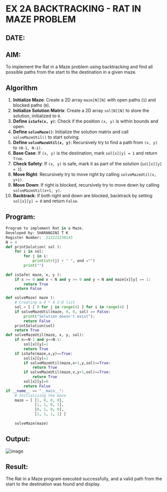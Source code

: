 # EX 2A BACKTRACKING - RAT IN MAZE PROBLEM
## DATE:
## AIM:
To implement the Rat in a Maze problem using backtracking and find all possible paths from the start to the destination in a given maze.


## Algorithm
1. **Initialize Maze**: Create a 2D array `maze[N][N]` with open paths (`1`) and blocked paths (`0`).
2. **Initialize Solution Matrix**: Create a 2D array `sol[N][N]` to store the solution, initialized to `0`.
3. **Define `isSafe(x, y)`**: Check if the position `(x, y)` is within bounds and open.
4. **Define `solveMaze()`**: Initialize the solution matrix and call `solveMazeUtil()` to start solving.
5. **Define `solveMazeUtil(x, y)`**: Recursively try to find a path from `(x, y)` to `(N-1, N-1)`.
6. **Base Case**: If `(x, y)` is the destination, mark `sol[x][y] = 1` and return `True`.
7. **Check Safety**: If `(x, y)` is safe, mark it as part of the solution (`sol[x][y] = 1`).
8. **Move Right**: Recursively try to move right by calling `solveMazeUtil(x, y+1)`.
9. **Move Down**: If right is blocked, recursively try to move down by calling `solveMazeUtil(x+1, y)`.
10. **Backtrack**: If both right and down are blocked, backtrack by setting `sol[x][y] = 0` and return `False`.

 
## Program:
```python
Program to implement Rat in a Maze.
Developed by: SHARANGINI T K
Register Number:  212222230143
N = 4
def printSolution( sol ):
    for i in sol:
        for j in i:
            print(str(j) + " ", end ="")
        print("")
 
def isSafe( maze, x, y ):
    if x >= 0 and x < N and y >= 0 and y < N and maze[x][y] == 1:
        return True
    return False

def solveMaze( maze ):
    # Creating a 4 * 4 2-D list
    sol = [ [ 0 for j in range(4) ] for i in range(4) ]
    if solveMazeUtil(maze, 0, 0, sol) == False:
        print("Solution doesn't exist");
        return False
    printSolution(sol)
    return True
def solveMazeUtil(maze, x, y, sol):
    if x==N-1 and y==N-1:
        sol[x][y]=1
        return True
    if isSafe(maze,x,y)==True:
        sol[x][y]=1
        if solveMazeUtil(maze,x+1,y,sol)==True:
            return True
        if solveMazeUtil(maze,x,y+1,sol)==True:
            return True
        sol[x][y]=0
        return False
if __name__ == "__main__":
    # Initialising the maze
    maze = [ [1, 0, 0, 0],
             [1, 1, 0, 1],
             [0, 1, 0, 0],
             [1, 1, 1, 1] ]
              
    solveMaze(maze)
```

## Output:
![image](https://github.com/user-attachments/assets/a6ba080e-bcb7-490c-869e-eea3d547dacf)

## Result:
The Rat in a Maze program executed successfully, and a valid path from the start to the destination was found and display.
